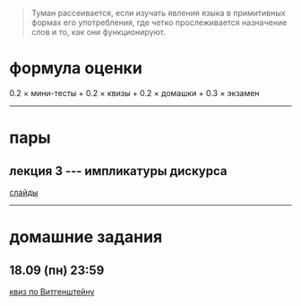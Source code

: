 > Туман рассеивается, если изучать явления языка в примитивных формах его употребления, где четко прослеживается назначение слов и то, как они функционируют.

# формула оценки
0.2 × мини-тесты + 0.2 × квизы + 0.2 × домашки + 0.3 × экзамен

---

# пары
## лекция 3 --- импликатуры дискурса
[слайды](https://drive.google.com/file/d/1Qjf1Wn1yBdN1DC7j4v1Z4Ei5BCMm40Px/view?usp=sharing) 

---

# домашние задания
## 18.09 (пн) 23:59
[квиз по Витгенштейну](https://docs.google.com/forms/d/e/1FAIpQLScVoglWcDW1iJrmK9xh86i0wO_VJRp8KtCkAris_9oTPZLmUg/viewform) 
